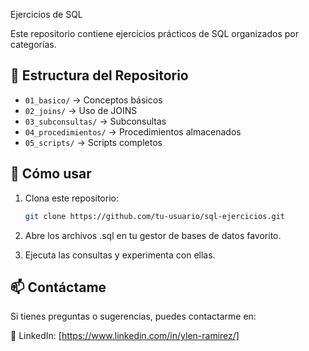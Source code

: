  Ejercicios de SQL  

Este repositorio contiene ejercicios prácticos de SQL organizados por categorías.  

## 📂 Estructura del Repositorio  
- `01_basico/` → Conceptos básicos  
- `02_joins/` → Uso de JOINS  
- `03_subconsultas/` → Subconsultas  
- `04_procedimientos/` → Procedimientos almacenados  
- `05_scripts/` → Scripts completos  

## 🚀 Cómo usar  
1. Clona este repositorio:  
   ```bash
   git clone https://github.com/tu-usuario/sql-ejercicios.git


2. Abre los archivos .sql en tu gestor de bases de datos favorito.

3. Ejecuta las consultas y experimenta con ellas.


## 📫 Contáctame  
Si tienes preguntas o sugerencias, puedes contactarme en:  

💼 LinkedIn: [https://www.linkedin.com/in/ylen-ramirez/]